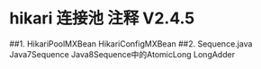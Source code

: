 # hikari 连接池 注释 V2.4.5

##1. HikariPoolMXBean HikariConfigMXBean
##2. Sequence.java Java7Sequence Java8Sequence中的AtomicLong LongAdder
